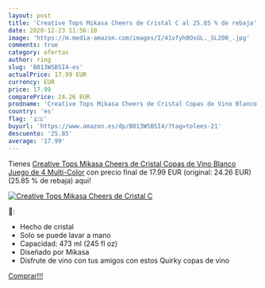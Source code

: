 ```yaml
---
layout: post
title: 'Creative Tops Mikasa Cheers de Cristal C al 25.85 % de rebaja'
date: 2020-12-23 11:56:10
image: 'https://m.media-amazon.com/images/I/41vfyh8OsGL._SL200_.jpg'
comments: true
category: ofertas
author: ring
slug: 'B013WSBSI4-es'
actualPrice: 17.99 EUR
currency: EUR
price: 17.99
comparePrice: 24.26 EUR
prodname: 'Creative Tops Mikasa Cheers de Cristal Copas de Vino Blanco  Juego de 4  Multi-Color'
country: 'es'
flag: '🇪🇸'
buyurl: 'https://www.amazon.es/dp/B013WSBSI4/?tag=tolees-21'
descuento: '25.85'
average: '17.99'
---
```


Tienes [Creative Tops Mikasa Cheers de Cristal Copas de Vino Blanco  Juego de 4  Multi-Color](https://www.amazon.es/dp/B013WSBSI4/?tag=tolees-21) con precio final de  17.99 EUR (original: 24.26 EUR) (25.85 %  de rebaja) aqui!

[![Creative Tops Mikasa Cheers de Cristal C](https://m.media-amazon.com/images/I/41vfyh8OsGL._SL200_.jpg)](https://www.amazon.es/dp/B013WSBSI4/?tag=tolees-21)

🔎:

- Hecho de cristal
- Solo se puede lavar a mano
- Capacidad: 473 ml (245 fl oz)
- Diseñado por Mikasa
- Disfrute de vino con tus amigos con estos Quirky copas de vino

[Comprar!!!](https://www.amazon.es/dp/B013WSBSI4/?tag=tolees-21)
